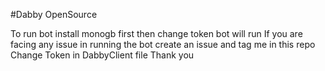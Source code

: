 #Dabby OpenSource

To run bot install monogb first then change token bot will run
If you are facing any issue in running the bot create an issue and tag me in this repo
Change Token in DabbyClient file
Thank you
